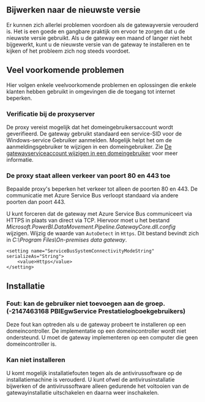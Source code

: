 ## <a name="update-to-the-latest-version"></a>Bijwerken naar de nieuwste versie
Er kunnen zich allerlei problemen voordoen als de gatewayversie verouderd is.  Het is een goede en gangbare praktijk om ervoor te zorgen dat u de nieuwste versie gebruikt.  Als u de gateway een maand of langer niet hebt bijgewerkt, kunt u de nieuwste versie van de gateway te installeren en te kijken of het probleem zich nog steeds voordoet.

## <a name="common-issues"></a>Veel voorkomende problemen
Hier volgen enkele veelvoorkomende problemen en oplossingen die enkele klanten hebben gebruikt in omgevingen die de toegang tot internet beperken.

### <a name="authentication-to-proxy-server"></a>Verificatie bij de proxyserver
De proxy vereist mogelijk dat het domeingebruikersaccount wordt geverifieerd. De gateway gebruikt standaard een service-SID voor de Windows-service Gebruiker aanmelden. Mogelijk helpt het om de aanmeldingsgebruiker te wijzigen in een domeingebruiker. Zie [De gatewayserviceaccount wijzigen in een domeingebruiker](../service-gateway-proxy.md#changing-the-gateway-service-account-to-a-domain-user) voor meer informatie.

### <a name="your-proxy-only-allows-ports-80-and-443-traffic"></a>De proxy staat alleen verkeer van poort 80 en 443 toe
Bepaalde proxy's beperken het verkeer tot alleen de poorten 80 en 443. De communicatie met Azure Service Bus verloopt standaard via andere poorten dan poort 443.

U kunt forceren dat de gateway met Azure Service Bus communiceert via HTTPS in plaats van direct via TCP. Hiervoor moet u het bestand *Microsoft.PowerBI.DataMovement.Pipeline.GatewayCore.dll.config* wijzigen. Wijzig de waarde van `AutoDetect` in `Https`. Dit bestand bevindt zich in *C:\Program Files\On-premises data gateway*.

```
<setting name="ServiceBusSystemConnectivityModeString" serializeAs="String">
    <value>Https</value>
</setting>
```

## <a name="installation"></a>Installatie
### <a name="error-failed-to-add-user-to-group---2147463168---pbiegwservice---performance-log-users---"></a>Fout: kan de gebruiker niet toevoegen aan de groep.  (-2147463168   PBIEgwService   Prestatielogboekgebruikers)
Deze fout kan optreden als u de gateway probeert te installeren op een domeincontroller. De implementatie op een domeincontroller wordt niet ondersteund. U moet de gateway implementeren op een computer die geen domeincontroller is.

### <a name="installation-fails"></a>Kan niet installeren
U komt mogelijk installatiefouten tegen als de antivirussoftware op de installatiemachine is verouderd. U kunt ofwel de antivirusinstallatie bijwerken of de antivirussoftware alleen gedurende het voltooien van de gatewayinstallatie uitschakelen en daarna weer inschakelen.

